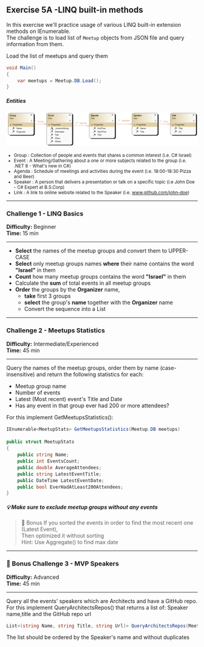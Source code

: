 ## Exercise 5A -LINQ built-in methods


In this exercise we'll practice usage of various LINQ built-in extension methods on IEnumerable.  
The challenge is to load list of `Meetup` objects from JSON file and query information from them.

Load the list of meetups and query them
```csharp
void Main()
{
    var meetups = Meetup.DB.Load();
}
```

#### *Entities*
![image](MeetupClassDiagram.png)

<small>

- Group : Collection of people and events that shares a common interest (i.e. C# Israel)
- Event : A Meeting/Gathering about a one or more subjects related to the group (i.e. .NET 8 - What's new in C#)
- Agenda : Schedule of meetings and activities during the event (i.e. 18:00-18:30 Pizza and Beer)
- Speaker : A person that delivers a presentation or talk on a specific topic (i.e John Doe - C# Expert at B.S.Corp)
- Link : A link to online website related to the Speaker (i.e. www.github.com/john-doe)
</small>

---

### Challenge 1 - LINQ Basics
**Difficulty:** Beginner  
**Time:** 15 min  
___
- **Select** the names of the meetup groups and convert them to UPPER-CASE
- **Select** only meetup groups names **where** their name contains the word **"Israel"** in them
- **Count** how many meetup groups contains the word **"Israel"** in them
- Calculate the **sum** of total events in all meetup groups
- **Order** the groups by the **Organizer** name,
  - **take** first 3 groups
  - **select** the group's **name** together with the **Organizer** name
  - Convert the sequence into a List

___
### Challenge 2 - Meetups Statistics
**Difficulty:** Intermediate/Experienced  
**Time:** 45 min  
___
Query the names of the meetup groups, order them by name (case-insensitive) and return the following statistics for each:  
- Meetup group name
- Number of events
- Latest (Most recent) event's Title and Date
- Has any event in that group ever had 200 or more attendees?
 
For this implement GetMeetupsStatistics():
```csharp
IEnumerable<MeetupStats> GetMeetupsStatistics(Meetup.DB meetups)

public struct MeetupStats
{
    public string Name;
    public int EventsCount;
    public double AverageAttendees;
    public string LatestEventTitle;
    public DateTime LatestEventDate;
    public bool EverHadAtLeast200Attendees;
}
```
##### &#x1F4A1; Make sure to exclude meetup groups without any events

> &#x1F381; Bonus
> If you sorted the events in order to find the most recent one (Latest Event),  
> Then optimized it without sorting  
  Hint: Use Aggregate() to find max date
___

### &#x1F381; Bonus Challenge 3 - MVP Speakers
**Difficulty:** Advanced  
**Time:** 45 min  
___
Query all the events' speakers which are Architects and have a GitHub repo.  
For this implement QueryArchitectsRepos() that returns a list of: 
Speaker name,title and the GitHub repo url
```csharp
List<(string Name, string Title, string Url)> QueryArchitectsRepos(Meetup.DB meetups)
```
The list should be ordered by the Speaker's name and without duplicates
